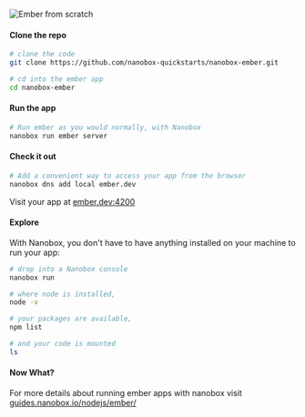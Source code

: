 ![Ember from scratch](https://guides.nanobox.io/assets/quickstart-icons/ember.png)

#### Clone the repo

```bash
# clone the code
git clone https://github.com/nanobox-quickstarts/nanobox-ember.git

# cd into the ember app
cd nanobox-ember
```

#### Run the app

```bash
# Run ember as you would normally, with Nanobox
nanobox run ember server
```

#### Check it out

```bash
# Add a convenient way to access your app from the browser
nanobox dns add local ember.dev
```

Visit your app at [ember.dev:4200](http://ember.dev:4200)

#### Explore

With Nanobox, you don't have to have anything installed on your machine to run your app:

```bash
# drop into a Nanobox console
nanobox run

# where node is installed,
node -v

# your packages are available,
npm list

# and your code is mounted
ls
```

#### Now What?
For more details about running ember apps with nanobox visit [guides.nanobox.io/nodejs/ember/](https://guides.nanobox.io/nodejs/ember/)
